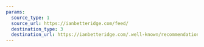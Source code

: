 ```yaml
---
params:
  source_type: 1
  source_url: https://ianbetteridge.com/feed/
  destination_type: 3
  destination_url: https://ianbetteridge.com/.well-known/recommendations.opml
---
```

